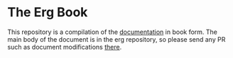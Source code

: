 # The Erg Book

This repository is a compilation of the [documentation](https://github.com/erg-lang/erg/tree/main/doc) in book form. The main body of the document is in the erg repository, so please send any PR such as document modifications [there](https://github.com/erg-lang/erg/tree/main/doc).
